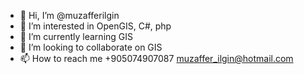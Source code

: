 - 👋 Hi, I’m @muzafferilgin
- 👀 I’m interested in OpenGIS, C#, php
- 🌱 I’m currently learning GIS
- 💞️ I’m looking to collaborate on GIS
- 📫 How to reach me +905074907087 muzaffer_ilgin@hotmail.com

<!---
muzafferilgin/muzafferilgin is a ✨ special ✨ repository because its `README.md` (this file) appears on your GitHub profile.
You can click the Preview link to take a look at your changes.
--->
